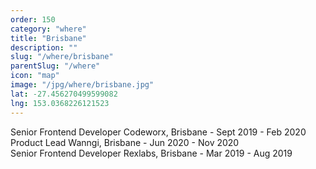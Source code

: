 ```yaml
---
order: 150
category: "where"
title: "Brisbane"
description: ""
slug: "/where/brisbane"
parentSlug: "/where"
icon: "map"
image: "/jpg/where/brisbane.jpg"
lat: -27.456270499599082
lng: 153.0368226121523
---
```

Senior Frontend Developer Codeworx, Brisbane - Sept 2019 - Feb 2020  
Product Lead Wanngi, Brisbane - Jun 2020 - Nov 2020  
Senior Frontend Developer Rexlabs, Brisbane - Mar 2019 - Aug 2019  
